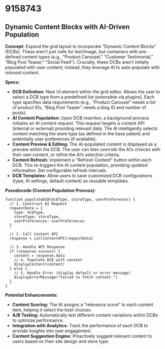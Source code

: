 # 9158743

## Dynamic Content Blocks with AI-Driven Population

**Concept:** Expand the grid layout to incorporate “Dynamic Content Blocks” (DCBs). These aren't just cells for text/image, but containers with pre-defined content *types* (e.g., "Product Carousel," "Customer Testimonial," "Blog Post Teaser," "Social Feed"). Crucially, these DCBs aren’t initially populated with user content; instead, they leverage AI to auto-populate with *relevant* content.

**Specs:**

*   **DCB Definition:** New UI element within the grid editor. Allows the user to select a DCB type from a predefined list (extensible via plugins). Each type specifies data requirements (e.g., “Product Carousel” needs a list of product IDs, “Blog Post Teaser” needs a blog ID and number of posts).
*   **AI Content Population:** Upon DCB insertion, a background process initiates an AI content request. This request targets a content API (internal or external) providing relevant data.  The AI intelligently selects content matching the store type (as defined in the base patent) and potentially user preferences (if available).
*   **Content Preview & Editing:**  The AI-populated content is displayed as a preview within the DCB. The user can then *override* the AI’s choices with their own content, or refine the AI’s selection criteria.
*   **Content Refresh:**  Implement a "Refresh Content" button within each DCB. This re-triggers the AI content population, providing updated information.  Set configurable refresh intervals.
*   **DCB Templates:** Allow users to save customized DCB configurations (type, AI settings, default content) as reusable templates.

**Pseudocode (Content Population Process):**

```
function populateDCB(dcbType, storeType, userPreferences) {
  // 1. Construct AI Request
  requestData = {
    type: dcbType,
    storeType: storeType,
    userPreferences: userPreferences
  }

  // 2. Call Content API
  response = callContentAPI(requestData)

  // 3. Handle API Response
  if (response.success) {
    content = response.data
    // 4. Populate DCB with content
    displayContent(content)
  } else {
    // 5. Handle Error (display default or error message)
    displayErrorMessage("Failed to fetch content.")
  }
}
```

**Potential Enhancements:**

*   **Content Scoring:** The AI assigns a “relevance score” to each content item, helping it select the best choices.
*   **A/B Testing:** Automatically test different content variations within DCBs to optimize performance.
*   **Integration with Analytics:** Track the performance of each DCB to provide insights into user engagement.
*   **Content Suggestion Engine:**  Proactively suggest relevant content to users based on their site design and store type.